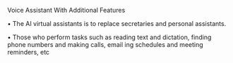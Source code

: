  Voice Assistant With Additional Features
 
 • The AI virtual assistants is to replace secretaries and personal assistants.
 
 • Those who perform tasks such as reading text and dictation, finding phone numbers and making calls, email
ing schedules and meeting reminders, etc
